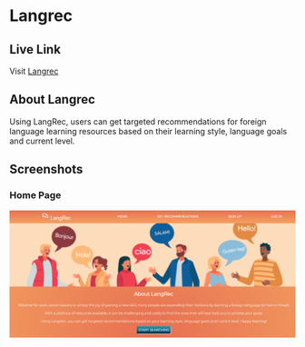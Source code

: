 # Langrec

## Live Link

Visit [Langrec](https://langrec-app.vercel.app/)

## About Langrec

Using LangRec, users can get targeted recommendations for foreign language learning resources based on their learning style, language goals and current level.

## Screenshots

### Home Page

![Homepage](src/images/homepage.png)
